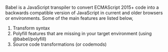 
  Babel is a JavaScript transpiler to convert ECMAScript 2015+ code into a backwards compatible version of JavaScript in current and older browsers or environments. Some of the main features are listed below,
  1. Transform syntax
  2. Polyfill features that are missing in your target environment (using @babel/polyfill)
  3. Source code transformations (or codemods)
